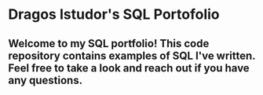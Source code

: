 # Dragos Istudor's SQL Portofolio

## Welcome to my SQL portfolio! This code repository contains examples of SQL I've written. Feel free to take a look and reach out if you have any questions.
